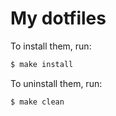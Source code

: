 # My dotfiles

To install them, run: 
```bash
$ make install
```

To uninstall them, run:

```bash
$ make clean
```
